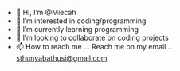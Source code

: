 - 👋 Hi, I’m @Miecah
- 👀 I’m interested in coding/programming 
- 🌱 I’m currently learning programming 
- 💞️ I’m looking to collaborate on coding projects
- 📫 How to reach me ... Reach me on my email .. sthunyabathusi@gmail.com

<!---
Miecah/Miecah is a ✨ special ✨ repository because its `README.md` (this file) appears on your GitHub profile.
You can click the Preview link to take a look at your changes.
--->
